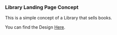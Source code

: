 ### Library Landing Page Concept
This is a simple concept of a Library that sells books.

You can find the Design [Here](https://www.uplabs.com/posts/online-bookstore-concept-4065d84c-67a8-47d6-8fbc-d37f143d75aa).
